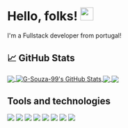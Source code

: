 # Hello, folks! <img src="https://raw.githubusercontent.com/MartinHeinz/MartinHeinz/master/wave.gif" width="30px">
I'm a Fullstack developer from portugal!

## &#x1f4c8; GitHub Stats
<a href="https://github.com/G-Souza-99/G-Souza-99">
  <img align="center" src="https://github-readme-stats.vercel.app/api/top-langs/?username=G-Souza-99&title_color=ffffff&text_color=c9cacc&icon_color=2bbc8a&bg_color=1d1f21&langs_count=3" />
</a>
<a href="https://github.com/G-Souza-99/G-Souza-99">
  <img align="center" src="https://github-readme-stats.vercel.app/api?username=G-Souza-99&show_icons=true&line_height=27&count_private=true&title_color=ffffff&text_color=c9cacc&icon_color=2bbc8a&bg_color=1d1f21" alt="G-Souza-99's GitHub Stats" />
</a>

<a href="https://github.com/G-Souza-99/BreedMe">
  <img align="center" src="https://github-readme-stats.vercel.app/api/pin/?username=G-Souza-99&repo=BreedMe&title_color=ffffff&text_color=c9cacc&icon_color=2bbc8a&bg_color=1d1f21" />
</a>  

<a href="https://github.com/G-Souza-99/PetHotel">
  <img align="center" src="https://github-readme-stats.vercel.app/api/pin/?username=G-Souza-99&repo=PetHotel&title_color=ffffff&text_color=c9cacc&icon_color=2bbc8a&bg_color=1d1f21" />
</a>

  


Tools and technologies
---
![](https://img.shields.io/badge/OS-Windows-informational?style=flat&logo=windows&logoColor=white&color=2bbc8a)
![](https://img.shields.io/badge/Editor-VSCode-informational?style=flat&logo=visualstudiocode&logoColor=white&color=2bbc8a)
![](https://img.shields.io/badge/Shell-Bash-informational?style=flat&logo=bash&logoColor=white&color=2bbc8a)
![](https://img.shields.io/badge/Tool-Bootstrap-informational?style=flat&logo=bootstrap&logoColor=white&color=2bbc8a)
![](https://img.shields.io/badge/Code-Rails-informational?style=flat&logo=rubyonrails&logoColor=white&color=2bbc8a)
![](https://img.shields.io/badge/Code-Ruby-informational?style=flat&logo=ruby&logoColor=white&color=2bbc8a)
![](https://img.shields.io/badge/Code-JavaScript-informational?style=flat&logo=javascript&logoColor=white&color=2bbc8a)
![](https://img.shields.io/badge/Code-SQL-informational?style=flat&logo=mysql&logoColor=white&color=2bbc8a)


<!--
[![Stargazers repo roster for @G-Souza-99/G-Souza-99](https://reporoster.com/stars/G-Souza-99/G-Souza-99)](https://github.com/G-Souza-99/G-Souza-99/stargazers)

